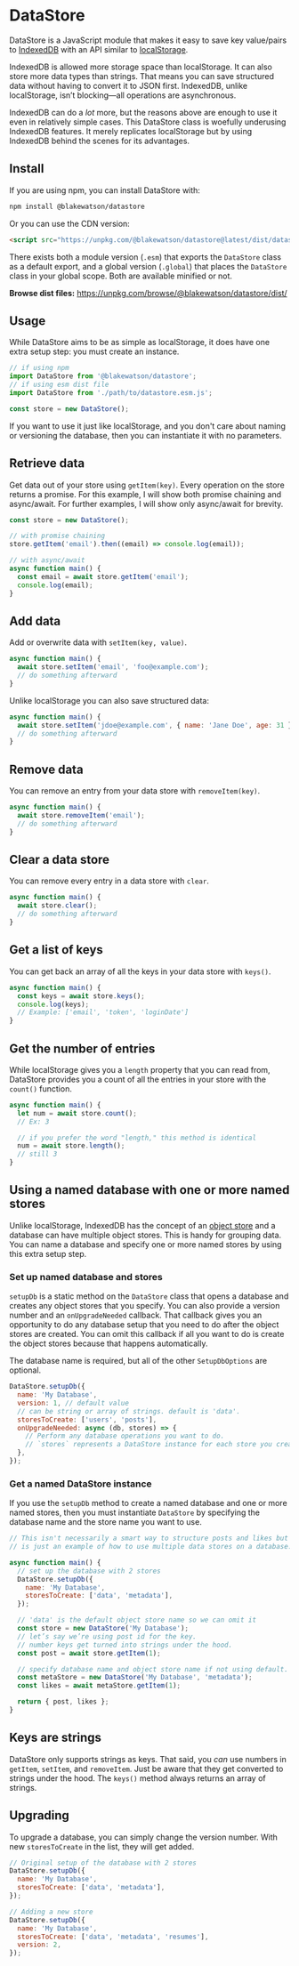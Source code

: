 # DataStore

DataStore is a JavaScript module that makes it easy to save key value/pairs to [IndexedDB](https://developer.mozilla.org/en-US/docs/Web/API/IndexedDB_API) with an API similar to [localStorage](https://developer.mozilla.org/en-US/docs/Web/API/Window/localStorage).

IndexedDB is allowed more storage space than localStorage. It can also store more data types than strings. That means you can save structured data without having to convert it to JSON first. IndexedDB, unlike localStorage, isn’t blocking—all operations are asynchronous.

IndexedDB can do a _lot_ more, but the reasons above are enough to use it even in relatively simple cases. This DataStore class is woefully underusing IndexedDB features. It merely replicates localStorage but by using IndexedDB behind the scenes for its advantages.

## Install

If you are using npm, you can install DataStore with:

```bash
npm install @blakewatson/datastore
```

Or you can use the CDN version:

```html
<script src="https://unpkg.com/@blakewatson/datastore@latest/dist/datastore.global.min.js"></script>
```

There exists both a module version (`.esm`) that exports the `DataStore` class as a default export, and a global version (`.global`) that places the `DataStore` class in your global scope. Both are available minified or not.

**Browse dist files:** <https://unpkg.com/browse/@blakewatson/datastore/dist/>

## Usage

While DataStore aims to be as simple as localStorage, it does have one extra setup step: you must create an instance.

```js
// if using npm
import DataStore from '@blakewatson/datastore';
// if using esm dist file
import DataStore from './path/to/datastore.esm.js';

const store = new DataStore();
```

If you want to use it just like localStorage, and you don't care about naming or versioning the database, then you can instantiate it with no parameters.

## Retrieve data

Get data out of your store using `getItem(key)`. Every operation on the store returns a promise. For this example, I will show both promise chaining and async/await. For further examples, I will show only async/await for brevity.

```js
const store = new DataStore();

// with promise chaining
store.getItem('email').then((email) => console.log(email));

// with async/await
async function main() {
  const email = await store.getItem('email');
  console.log(email);
}
```

## Add data

Add or overwrite data with `setItem(key, value)`.

```js
async function main() {
  await store.setItem('email', 'foo@example.com');
  // do something afterward
}
```

Unlike localStorage you can also save structured data:

```js
async function main() {
  await store.setItem('jdoe@example.com', { name: 'Jane Doe', age: 31 });
  // do something afterward
}
```

## Remove data

You can remove an entry from your data store with `removeItem(key)`.

```js
async function main() {
  await store.removeItem('email');
  // do something afterward
}
```

## Clear a data store

You can remove every entry in a data store with `clear`.

```js
async function main() {
  await store.clear();
  // do something afterward
}
```

## Get a list of keys

You can get back an array of all the keys in your data store with `keys()`.

```js
async function main() {
  const keys = await store.keys();
  console.log(keys);
  // Example: ['email', 'token', 'loginDate']
}
```

## Get the number of entries

While localStorage gives you a `length` property that you can read from, DataStore provides you a count of all the entries in your store with the `count()` function.

```js
async function main() {
  let num = await store.count();
  // Ex: 3

  // if you prefer the word "length," this method is identical
  num = await store.length();
  // still 3
}
```

## Using a named database with one or more named stores

Unlike localStorage, IndexedDB has the concept of an [object store](https://developer.mozilla.org/en-US/docs/Web/API/IDBObjectStore) and a database can have multiple object stores. This is handy for grouping data. You can name a database and specify one or more named stores by using this extra setup step.

### Set up named database and stores

`setupDb` is a static method on the `DataStore` class that opens a database and creates any object stores that you specify. You can also provide a version number and an `onUpgradeNeeded` callback. That callback gives you an opportunity to do any database setup that you need to do after the object stores are created. You can omit this callback if all you want to do is create the object stores because that happens automatically.

The database name is required, but all of the other `SetupDbOptions` are optional.

```js
DataStore.setupDb({
  name: 'My Database',
  version: 1, // default value
  // can be string or array of strings. default is 'data'.
  storesToCreate: ['users', 'posts'],
  onUpgradeNeeded: async (db, stores) => {
    // Perform any database operations you want to do.
    // `stores` represents a DataStore instance for each store you created.
  },
});
```

### Get a named DataStore instance

If you use the `setupDb` method to create a named database and one or more named stores, then you must instantiate `DataStore` by specifying the database name and the store name you want to use.

```js
// This isn't necessarily a smart way to structure posts and likes but
// is just an example of how to use multiple data stores on a database.

async function main() {
  // set up the database with 2 stores
  DataStore.setupDb({
    name: 'My Database',
    storesToCreate: ['data', 'metadata'],
  });

  // 'data' is the default object store name so we can omit it
  const store = new DataStore('My Database');
  // let’s say we’re using post id for the key.
  // number keys get turned into strings under the hood.
  const post = await store.getItem(1);

  // specify database name and object store name if not using default.
  const metaStore = new DataStore('My Database', 'metadata');
  const likes = await metaStore.getItem(1);

  return { post, likes };
}
```

## Keys are strings

DataStore only supports strings as keys. That said, you _can_ use numbers in `getItem`, `setItem`, and `removeItem`. Just be aware that they get converted to strings under the hood. The `keys()` method always returns an array of strings.

## Upgrading

To upgrade a database, you can simply change the version number. With new `storesToCreate` in the list, they will get added.

```javascript
// Original setup of the database with 2 stores
DataStore.setupDb({
  name: 'My Database',
  storesToCreate: ['data', 'metadata'],
});

// Adding a new store
DataStore.setupDb({
  name: 'My Database',
  storesToCreate: ['data', 'metadata', 'resumes'],
  version: 2,
});
```
